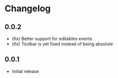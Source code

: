 # Changelog

## 0.0.2

- (fix) Better support for editables events
- (fix) Toolbar is yet fixed instead of being absolute

## 0.0.1

- Initial release
